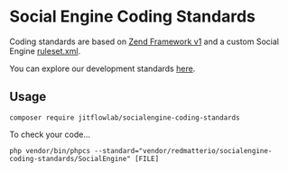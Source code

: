# Social Engine Coding Standards

Coding standards are based on [Zend Framework v1](https://framework.zend.com/manual/1.11/en/coding-standard.html) and a 
custom Social Engine [ruleset.xml](SocialEngine/ruleset.xml).

You can explore our development standards [here](STANDARDS.md).

## Usage

```
composer require jitflowlab/socialengine-coding-standards
```

To check your code...
```
php vendor/bin/phpcs --standard="vendor/redmatterio/socialengine-coding-standards/SocialEngine" [FILE] 
